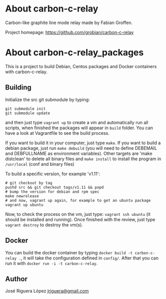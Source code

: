 About carbon-c-relay
====================

Carbon-like graphite line mode relay made by Fabian Groffen.

Project homepage: https://github.com/grobian/carbon-c-relay 


About carbon-c-relay_packages
=============================

This is a project to build Debian, Centos packages and Docker containers
with carbon-c-relay. 


Building
--------

Initialize the src git submodule by typing:

```
git submodule init
git submodule update
```

and then just type `vagrant up` to create a vm and automatically run all 
scripts, when finished the packages will appear in `build` folder. You 
can have a look at Vagrantfile to see the build process.

If you want to build it in your computer, just type `make`. If you want 
to build a debian package, just run `make debuild` (you will need to 
define DEBEMAIL and DEBFULLNAME as environment variables). Other targets 
are 'make distclean' to delete all binary files and `make install` to 
install the program in `/usr/local` (conf and binary files)


To build a specific version, for example 'v1.11':

```
# git checkout by tag 
pushd src && git checkout tags/v1.11 && popd
# bump the version for debian and rpm spec
make newrelease
# and now, vagrant up again, for example to get an ubuntu package
vagrant up ubuntu
```

Now, to check the process on the vm, just type: `vagrant ssh ubuntu` 
(it should be installed and running). Once finished with the review, 
just type `vagrant destroy` to destroy the vm(s).


Docker
------

You can build the docker container by typing `docker build -t carbon-c-relay .`, 
it will take the configuration defined in `config/`. After that you can 
run it with `docker run -i -t carbon-c-relay`.


Author
------
José Riguera López  <jriguera@gmail.com>
